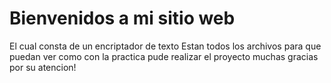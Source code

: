 <h1>Bienvenidos a mi sitio web</h1>
<span>El cual consta de un encriptador de texto</span>
Estan todos los archivos para que puedan ver como con la practica pude realizar el proyecto muchas gracias por su atencion!

